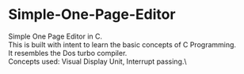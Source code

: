 # Simple-One-Page-Editor
Simple One Page Editor in C.\
This is built with intent to learn the basic concepts of C Programming.\
It resembles the Dos turbo compiler.\
Concepts used: Visual Display Unit, Interrupt passing.\
